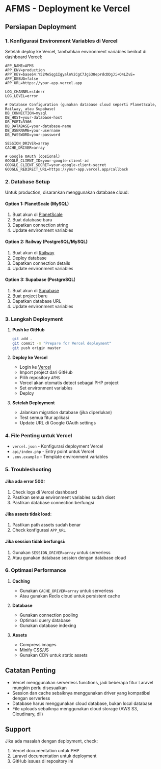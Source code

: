 # AFMS - Deployment ke Vercel

## Persiapan Deployment

### 1. Konfigurasi Environment Variables di Vercel

Setelah deploy ke Vercel, tambahkan environment variables berikut di dashboard Vercel:

```
APP_NAME=AFMS
APP_ENV=production
APP_KEY=base64:Y52Me5qg1IgyalnV2CgC7JgS38eprdcDDgJi+O4LZvE=
APP_DEBUG=false
APP_URL=https://your-app.vercel.app

LOG_CHANNEL=stderr
LOG_LEVEL=error

# Database Configuration (gunakan database cloud seperti PlanetScale, Railway, atau Supabase)
DB_CONNECTION=mysql
DB_HOST=your-database-host
DB_PORT=3306
DB_DATABASE=your-database-name
DB_USERNAME=your-username
DB_PASSWORD=your-password

SESSION_DRIVER=array
CACHE_DRIVER=array

# Google OAuth (opsional)
GOOGLE_CLIENT_ID=your-google-client-id
GOOGLE_CLIENT_SECRET=your-google-client-secret
GOOGLE_REDIRECT_URL=https://your-app.vercel.app/callback
```

### 2. Database Setup

Untuk production, disarankan menggunakan database cloud:

#### Option 1: PlanetScale (MySQL)
1. Buat akun di [PlanetScale](https://planetscale.com/)
2. Buat database baru
3. Dapatkan connection string
4. Update environment variables

#### Option 2: Railway (PostgreSQL/MySQL)
1. Buat akun di [Railway](https://railway.app/)
2. Deploy database
3. Dapatkan connection details
4. Update environment variables

#### Option 3: Supabase (PostgreSQL)
1. Buat akun di [Supabase](https://supabase.com/)
2. Buat project baru
3. Dapatkan database URL
4. Update environment variables

### 3. Langkah Deployment

1. **Push ke GitHub**
   ```bash
   git add .
   git commit -m "Prepare for Vercel deployment"
   git push origin master
   ```

2. **Deploy ke Vercel**
   - Login ke [Vercel](https://vercel.com/)
   - Import project dari GitHub
   - Pilih repository `AFMS`
   - Vercel akan otomatis detect sebagai PHP project
   - Set environment variables
   - Deploy

3. **Setelah Deployment**
   - Jalankan migration database (jika diperlukan)
   - Test semua fitur aplikasi
   - Update URL di Google OAuth settings

### 4. File Penting untuk Vercel

- `vercel.json` - Konfigurasi deployment Vercel
- `api/index.php` - Entry point untuk Vercel
- `.env.example` - Template environment variables

### 5. Troubleshooting

#### Jika ada error 500:
1. Check logs di Vercel dashboard
2. Pastikan semua environment variables sudah diset
3. Pastikan database connection berfungsi

#### Jika assets tidak load:
1. Pastikan path assets sudah benar
2. Check konfigurasi `APP_URL`

#### Jika session tidak berfungsi:
1. Gunakan `SESSION_DRIVER=array` untuk serverless
2. Atau gunakan database session dengan database cloud

### 6. Optimasi Performance

1. **Caching**
   - Gunakan `CACHE_DRIVER=array` untuk serverless
   - Atau gunakan Redis cloud untuk persistent cache

2. **Database**
   - Gunakan connection pooling
   - Optimasi query database
   - Gunakan database indexing

3. **Assets**
   - Compress images
   - Minify CSS/JS
   - Gunakan CDN untuk static assets

## Catatan Penting

- Vercel menggunakan serverless functions, jadi beberapa fitur Laravel mungkin perlu disesuaikan
- Session dan cache sebaiknya menggunakan driver yang kompatibel dengan serverless
- Database harus menggunakan cloud database, bukan local database
- File uploads sebaiknya menggunakan cloud storage (AWS S3, Cloudinary, dll)

## Support

Jika ada masalah dengan deployment, check:
1. Vercel documentation untuk PHP
2. Laravel documentation untuk deployment
3. GitHub issues di repository ini